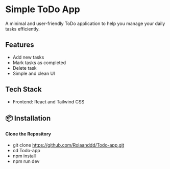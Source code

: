 # Simple ToDo App

A minimal and user-friendly ToDo application to help you manage your daily tasks efficiently.

## Features

- Add new tasks
- Mark tasks as completed
- Delete task
- Simple and clean UI

## Tech Stack

- Frontend: React and Tailwind CSS 

## 📦 Installation

#### Clone the Repository
- git clone https://github.com/Rolaanddd/Todo-app.git
- cd Todo-app
- npm install
- npm run dev
  
